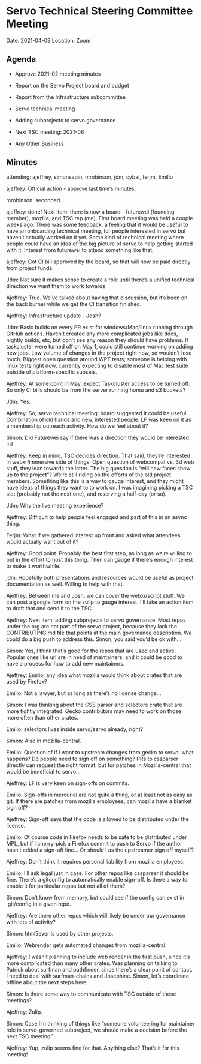 # Servo Technical Steering Committee Meeting

Date: 2021-04-09
Location: Zoom

## Agenda

* Approve 2021-02 meeting minutes

* Report on the Servo Project board and budget

* Report from the Infrastructure subcommittee

* Servo technical meeting

* Adding subprojects to servo governance

* Next TSC meeting: 2021-06

* Any Other Business

## Minutes

attending: ajeffrey, simonsapin, mrobinson, jdm, cybai, ferjm, Emilio

ajeffrey: Official action - approve last time’s minutes.

mrobinson: seconded.

ajeffrey: done! Next item: there is now a board - futurewei (founding member), mozilla, and TSC rep (me). First board meeting was held a couple weeks ago. There was some feedback: a feeling that it would be useful to have an onboarding technical meeting, for people interested in servo but haven’t actually worked on it yet. Some kind of technical meeting where people could have an idea of the big picture of servo to help getting started with it. Interest from futurewei to attend something like that.

ajeffrey: Got CI bill approved by the board, so that will now be paid directly from project funds. 

Jdm: Not sure it makes sense to create a role until there’s a unified technical direction we want them to work towards

Ajeffrey: True. We’ve talked about having that discussion, but it’s been on the back burner while we get the CI transition finished.

Ajeffrey: Infrastructure update - Josh?

Jdm: Basic builds on every PR exist for windows/Mac/linux running through GitHub actions. Haven’t created any more complicated jobs like docs, nightly builds, etc, but don’t see any reason they should have problems. If taskcluster were turned off on May 1, could still continue working on adding new jobs. Low volume of changes in the project right now, so wouldn’t lose much. Biggest open question around WPT tests; someone is helping with linux tests right now, currently expecting to disable most of Mac test suite outside of platform-specific subsets.

Ajeffrey: At some point in May, expect Taskcluster access to be turned off. So only CI bills should be from the server running homu and s3 buckets?

Jdm: Yes.

Ajeffrey: So, servo technical meeting: board suggested it could be useful. Combination of old hands and new, interested people. LF was keen on it as a membership outreach activity. How do we feel about it?

Simon: Did Futurewei say if there was a direction they would be interested in?

Ajeffrey: Keep in mind, TSC decides direction. That said, they’re interested in webxr/immersive side of things. Open question of webcompat vs. 3d web stuff, they lean towards the latter. The big question is “will new faces show up to the project”? We’re still riding on the efforts of the old project members. Something like this is a way to gauge interest, and they might have ideas of things they want to to work on. I was imagining picking a TSC slot (probably not the next one), and reserving a half-day (or so).

Jdm: Why the live meeting experience?

Ajeffrey: Difficult to help people feel engaged and part of this in an async thing.

Ferjm: What if we gathered interest up front and asked what attendees would actually want out of it?

Ajeffrey: Good point. Probably the best first step, as long as we’re willing to put in the effort to host this thing. Then can gauge if there’s enough interest to make it worthwhile.

jdm: Hopefully both presentations and resources would be useful as project documentation as well. Willing to help with that.

Ajeffrey: Between me and Josh, we can cover the webxr/script stuff. We can post a google form on the zulip to gauge interest. I’ll take an action item to draft that and send it to the TSC.

Ajeffrey: Next item: adding subprojects to servo governance. Most repos under the org are not part of the servo project, because they lack the CONTRIBUTING.md file that points at the main governance description. We could do a big push to address this. Simon, you said you’d be ok with…

Simon: Yes, I think that’s good for the repos that are used and active. Popular ones like url are in need of maintainers, and it could be good to have a process for how to add new maintainers.

Ajeffrey: Emilio, any idea what mozilla would think about crates that are used by Firefox?

Emilio: Not a lawyer, but as long as there’s no license change…

Simon: I was thinking about the CSS parser and selectors crate that are more tightly integrated. Gecko contributors may need to work on those more often than other crates.

Emilio: selectors lives inside servo/servo already, right?

Simon: Also in mozilla-central.

Emilio: Question of if I want to upstream changes from gecko to servo, what happens? Do people need to sign off on something? PRs to cssparser directly can request the right format, but for patches in Mozilla-central that would be beneficial to servo…

Ajeffrey: LF is very keen on sign-offs on commits.

Emilio: Sign-offs in mercurial are not quite a thing, or at least not as easy as git. If there are patches from mozilla employees, can mozilla have a blanket sign off?

Ajeffrey: Sign-off says that the code is allowed to be distributed under the license.

Emilio: Of course code in Firefox needs to be safe to be distributed under MPL, but if I cherry-pick a Firefox commit to push to Servo if the author hasn’t added a sign-off line… Or should I as the upstreamer sign off myself?

Ajeffrey: Don’t think it requires personal liability from mozilla employees.

Emilio: I’ll ask legal just in case. For other repos like cssparser it should be fine. There’s a gitconfig to automatically enable sign-off. Is there a way to enable it for particular repos but not all of them?

Simon: Don’t know from memory, but could see if the config can exist in .git/config in a given repo.

Ajeffrey: Are there other repos which will likely be under our governance with lots of activity?

Simon: html5ever is used by other projects.

Emilio: Webrender gets automated changes from mozilla-central.

Ajeffrey: I wasn’t planning to include web render in the first push, since it’s more complicated than many other crates. Was planning on talking to Patrick about surfman and pathfinder, since there’s a clear point of contact. I need to deal with surfman-chains and Josephine. Simon, let’s coordinate offline about the next steps here.

Simon: Is there some way to communicate with TSC outside of these meetings?

Ajeffrey: Zulip.

Simon: Case I’m thinking of things like “someone volunteering for maintainer role in servo-governed subproject, we should make a decision before the next TSC meeting”

Ajeffrey: Yup, zulip seems fine for that. Anything else? That’s it for this meeting!
